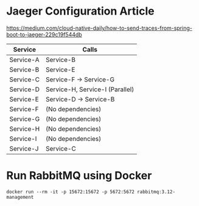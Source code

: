 # Jaeger Configuration Article
https://medium.com/cloud-native-daily/how-to-send-traces-from-spring-boot-to-jaeger-229c19f544db

| Service    | Calls                         |
|------------|------------------------------|
| Service-A  | Service-B                    |
| Service-B  | Service-E                    |
| Service-C  | Service-F → Service-G        |
| Service-D  | Service-H, Service-I (Parallel) |
| Service-E  | Service-D → Service-B        |
| Service-F  | (No dependencies)            |
| Service-G  | (No dependencies)            |
| Service-H  | (No dependencies)            |
| Service-I  | (No dependencies)            |
| Service-J  | Service-C                    |

# Run RabbitMQ using Docker
```docker run --rm -it -p 15672:15672 -p 5672:5672 rabbitmq:3.12-management```
